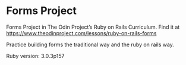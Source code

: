 # Forms Project

Forms Project in The Odin Project’s Ruby on Rails Curriculum. Find it at https://www.theodinproject.com/lessons/ruby-on-rails-forms

Practice building forms the traditional way and the ruby on rails way. 

Ruby version: 3.0.3p157


